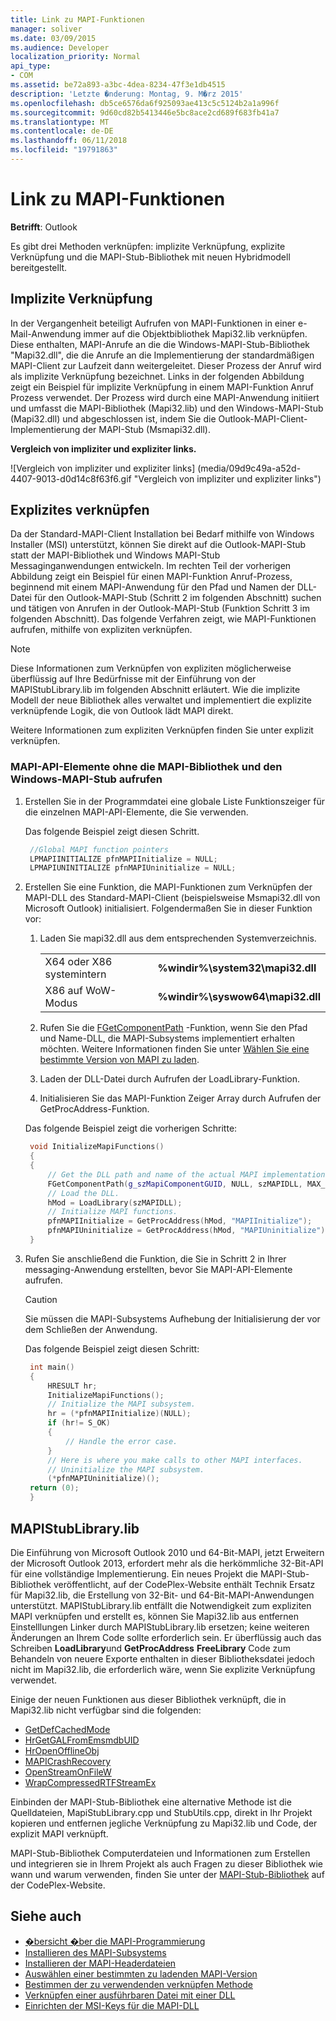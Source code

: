 ```yaml
---
title: Link zu MAPI-Funktionen
manager: soliver
ms.date: 03/09/2015
ms.audience: Developer
localization_priority: Normal
api_type:
- COM
ms.assetid: be72a893-a3bc-4dea-8234-47f3e1db4515
description: 'Letzte �nderung: Montag, 9. M�rz 2015'
ms.openlocfilehash: db5ce6576da6f925093ae413c5c5124b2a1a996f
ms.sourcegitcommit: 9d60cd82b5413446e5bc8ace2cd689f683fb41a7
ms.translationtype: MT
ms.contentlocale: de-DE
ms.lasthandoff: 06/11/2018
ms.locfileid: "19791863"
---
```

# <a name="link-to-mapi-functions"></a>Link zu MAPI-Funktionen

**Betrifft**: Outlook 
  
Es gibt drei Methoden verknüpfen: implizite Verknüpfung, explizite Verknüpfung und die MAPI-Stub-Bibliothek mit neuen Hybridmodell bereitgestellt.
  
## <a name="implicit-linking"></a>Implizite Verknüpfung

In der Vergangenheit beteiligt Aufrufen von MAPI-Funktionen in einer e-Mail-Anwendung immer auf die Objektbibliothek Mapi32.lib verknüpfen. Diese enthalten, MAPI-Anrufe an die die Windows-MAPI-Stub-Bibliothek "Mapi32.dll", die die Anrufe an die Implementierung der standardmäßigen MAPI-Client zur Laufzeit dann weitergeleitet. Dieser Prozess der Anruf wird als implizite Verknüpfung bezeichnet. Links in der folgenden Abbildung zeigt ein Beispiel für implizite Verknüpfung in einem MAPI-Funktion Anruf Prozess verwendet. Der Prozess wird durch eine MAPI-Anwendung initiiert und umfasst die MAPI-Bibliothek (Mapi32.lib) und den Windows-MAPI-Stub (Mapi32.dll) und abgeschlossen ist, indem Sie die Outlook-MAPI-Client-Implementierung der MAPI-Stub (Msmapi32.dll).
  
**Vergleich von impliziter und expliziter links.**

![Vergleich von impliziter und expliziter links] (media/09d9c49a-a52d-4407-9013-d0d14c8f63f6.gif "Vergleich von impliziter und expliziter links")
  
## <a name="explicit-linking"></a>Explizites verknüpfen

Da der Standard-MAPI-Client Installation bei Bedarf mithilfe von Windows Installer (MSI) unterstützt, können Sie direkt auf die Outlook-MAPI-Stub statt der MAPI-Bibliothek und Windows MAPI-Stub Messaginganwendungen entwickeln. Im rechten Teil der vorherigen Abbildung zeigt ein Beispiel für einen MAPI-Funktion Anruf-Prozess, beginnend mit einem MAPI-Anwendung für den Pfad und Namen der DLL-Datei für den Outlook-MAPI-Stub (Schritt 2 im folgenden Abschnitt) suchen und tätigen von Anrufen in der Outlook-MAPI-Stub (Funktion Schritt 3 im folgenden Abschnitt). Das folgende Verfahren zeigt, wie MAPI-Funktionen aufrufen, mithilfe von expliziten verknüpfen. 
  
> [!NOTE]
> Diese Informationen zum Verknüpfen von expliziten möglicherweise überflüssig auf Ihre Bedürfnisse mit der Einführung von der MAPIStubLibrary.lib im folgenden Abschnitt erläutert. Wie die implizite Modell der neue Bibliothek alles verwaltet und implementiert die explizite verknüpfende Logik, die von Outlook lädt MAPI direkt. 
  
Weitere Informationen zum expliziten Verknüpfen finden Sie unter explizit verknüpfen.
  
### <a name="to-call-mapi-api-elements-without-the-mapi-library-and-the-windows-mapi-stub"></a>MAPI-API-Elemente ohne die MAPI-Bibliothek und den Windows-MAPI-Stub aufrufen

1. Erstellen Sie in der Programmdatei eine globale Liste Funktionszeiger für die einzelnen MAPI-API-Elemente, die Sie verwenden. 
    
   Das folgende Beispiel zeigt diesen Schritt.
    
   ```cpp
    //Global MAPI function pointers
    LPMAPIINITIALIZE pfnMAPIInitialize = NULL;
    LPMAPIUNINITIALIZE pfnMAPIUninitialize = NULL;
   ```

2. Erstellen Sie eine Funktion, die MAPI-Funktionen zum Verknüpfen der MAPI-DLL des Standard-MAPI-Client (beispielsweise Msmapi32.dll von Microsoft Outlook) initialisiert. Folgendermaßen Sie in dieser Funktion vor: 
    
    1. Laden Sie mapi32.dll aus dem entsprechenden Systemverzeichnis. 
        
       |||
       |:-----|:-----|
       |X64 oder X86 systemintern  <br/> |**%windir%\system32\mapi32.dll** <br/> |
       |X86 auf WoW-Modus  <br/> |**%windir%\syswow64\mapi32.dll** <br/> |
    
    2. Rufen Sie die [FGetComponentPath](fgetcomponentpath.md) -Funktion, wenn Sie den Pfad und Name-DLL, die MAPI-Subsystems implementiert erhalten möchten. Weitere Informationen finden Sie unter [Wählen Sie eine bestimmte Version von MAPI zu laden](how-to-choose-a-specific-version-of-mapi-to-load.md).
        
    3. Laden der DLL-Datei durch Aufrufen der LoadLibrary-Funktion. 
        
    4. Initialisieren Sie das MAPI-Funktion Zeiger Array durch Aufrufen der GetProcAddress-Funktion. 
        
    Das folgende Beispiel zeigt die vorherigen Schritte:
        
   ```cpp
    void InitializeMapiFunctions()
    {
    {
        // Get the DLL path and name of the actual MAPI implementation.
        FGetComponentPath(g_szMapiComponentGUID, NULL, szMAPIDLL, MAX_PATH);
        // Load the DLL.
        hMod = LoadLibrary(szMAPIDLL);
        // Initialize MAPI functions.
        pfnMAPIInitialize = GetProcAddress(hMod, "MAPIInitialize");
        pfnMAPIUninitialize = GetProcAddress(hMod, "MAPIUninitialize");
    }
   ```

3. Rufen Sie anschließend die Funktion, die Sie in Schritt 2 in Ihrer messaging-Anwendung erstellten, bevor Sie MAPI-API-Elemente aufrufen. 
    
   > [!CAUTION]
   > Sie müssen die MAPI-Subsystems Aufhebung der Initialisierung der vor dem Schließen der Anwendung. 
  
   Das folgende Beispiel zeigt diesen Schritt: 
    
   ```cpp
    int main()
    {
        HRESULT hr;
        InitializeMapiFunctions();
        // Initialize the MAPI subsystem.
        hr = (*pfnMAPIInitialize)(NULL);
        if (hr!= S_OK)
        {
            // Handle the error case.
        }
        // Here is where you make calls to other MAPI interfaces.
        // Uninitialize the MAPI subsystem.
        (*pfnMAPIUninitialize)();
    return (0);
    }
   ```

## <a name="mapistublibrarylib"></a>MAPIStubLibrary.lib

Die Einführung von Microsoft Outlook 2010 und 64-Bit-MAPI, jetzt Erweitern der Microsoft Outlook 2013, erfordert mehr als die herkömmliche 32-Bit-API für eine vollständige Implementierung. Ein neues Projekt die MAPI-Stub-Bibliothek veröffentlicht, auf der CodePlex-Website enthält Technik Ersatz für Mapi32.lib, die Erstellung von 32-Bit- und 64-Bit-MAPI-Anwendungen unterstützt. MAPIStubLibrary.lib entfällt die Notwendigkeit zum expliziten MAPI verknüpfen und erstellt es, können Sie Mapi32.lib aus entfernen Einstelllungen Linker durch MAPIStubLibrary.lib ersetzen; keine weiteren Änderungen an Ihrem Code sollte erforderlich sein. Er überflüssig auch das Schreiben **LoadLibrary**und **GetProcAddress** **FreeLibrary** Code zum Behandeln von neuere Exporte enthalten in dieser Bibliotheksdatei jedoch nicht im Mapi32.lib, die erforderlich wäre, wenn Sie explizite Verknüpfung verwendet. 
  
Einige der neuen Funktionen aus dieser Bibliothek verknüpft, die in Mapi32.lib nicht verfügbar sind die folgenden:
  
- [GetDefCachedMode](getdefcachedmode.md)    
- [HrGetGALFromEmsmdbUID](hrgetgalfromemsmdbuid.md)   
- [HrOpenOfflineObj](hropenofflineobj.md)    
- [MAPICrashRecovery](mapicrashrecovery.md)   
- [OpenStreamOnFileW](openstreamonfilew.md)    
- [WrapCompressedRTFStreamEx](wrapcompressedrtfstreamex.md)
    
Einbinden der MAPI-Stub-Bibliothek eine alternative Methode ist die Quelldateien, MapiStubLibrary.cpp und StubUtils.cpp, direkt in Ihr Projekt kopieren und entfernen jegliche Verknüpfung zu Mapi32.lib und Code, der explizit MAPI verknüpft.
  
MAPI-Stub-Bibliothek Computerdateien und Informationen zum Erstellen und integrieren sie in Ihrem Projekt als auch Fragen zu dieser Bibliothek wie wann und warum verwenden, finden Sie unter der [MAPI-Stub-Bibliothek](http://mapistublibrary.codeplex.com/documentation) auf der CodePlex-Website. 
  
## <a name="see-also"></a>Siehe auch

- [�bersicht �ber die MAPI-Programmierung](mapi-programming-overview.md)
- [Installieren des MAPI-Subsystems](installing-the-mapi-subsystem.md)
- [Installieren der MAPI-Headerdateien](how-to-install-mapi-header-files.md)
- [Auswählen einer bestimmten zu ladenden MAPI-Version](how-to-choose-a-specific-version-of-mapi-to-load.md)
- [Bestimmen der zu verwendenden verknüpfen Methode](http://msdn.microsoft.com/en-us/library/253b8k2c.aspx)
- [Verknüpfen einer ausführbaren Datei mit einer DLL](http://msdn.microsoft.com/en-us/library/9yd93633.aspx)
- [Einrichten der MSI-Keys für die MAPI-DLL](http://msdn.microsoft.com/en-us/library/ee909494%28v=VS.85%29.aspx)


